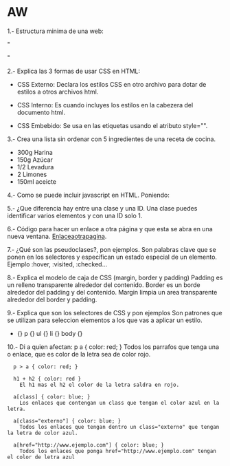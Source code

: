# AW

1.- Estructura minima de una web:

"<head>
	<title></title>
</head>
<body>

</body>
</html>"

2.- Explica las 3 formas de usar CSS en HTML:
 - CSS Externo:
   Declara los estilos CSS en otro archivo para dotar de estilos a otros archivos html.
 
 - CSS Interno:
   Es cuando incluyes los estilos en la cabezera del documento html.
 
 - CSS Embebido:
  Se usa en las etiquetas usando el atributo style="".
 
3.- Crea una lista sin ordenar con 5 ingredientes de una receta de cocina.
 <ul>
  <li> 300g Harina
  <li> 150g Azúcar
  <li> 1/2 Levadura
  <li> 2 Limones
  <li> 150ml aceicte
</ul>

4.- Como se puede incluir javascript en HTML.
   Poniendo: <script type="text/javascript"></script>

5.- ¿Que diferencia hay entre una clase y una ID.
  Una clase puedes identificar varios elementos y con una ID solo 1.

6.- Código para hacer un enlace a otra página y que esta se abra en una nueva ventana.
  <a href="pagina.html" target="_blank">Enlaceaotrapagina</a>.

7.- ¿Qué son las pseudoclases?, pon ejemplos.
  Son palabras clave que se ponen en los selectores y especifican un estado especial de un elemento.
  Ejemplo :hover, :visited, :checked...

8.- Explica el modelo de caja de CSS (margin, border y padding)
  Padding es un relleno transparente alrededor del contenido.
  Border es un borde alrededor del padding y del contenido.
  Margin limpia un area transparente alrededor del border y padding.

9.- Explica que son los selectores de CSS y pon ejemplos
  Son patrones que se utilizan para seleccion elementos a los que vas a aplicar un estilo.
  * {}
  p {}
  ul {}
  li {}
  body {}
  
10.- Di a quien afectan:
      p a { color: red; }
        Todos los parrafos que tenga una <a> o enlace, que es color de la letra sea de color rojo.
        
      p > a { color: red; }
      
      h1 + h2 { color: red }
        El h1 mas el h2 el color de la letra saldra en rojo.
      
      a[class] { color: blue; }
        Los enlaces que contengan un class que tengan el color azul en la letra. 
      
      a[class="externo"] { color: blue; }
        Todos los enlaces que tengan dentro un class="externo" que tengan la letra de color azul.
      
      a[href="http://www.ejemplo.com"] { color: blue; }
        Todos los enlaces que ponga href="http://www.ejemplo.com" tengan el color de letra azul
 
